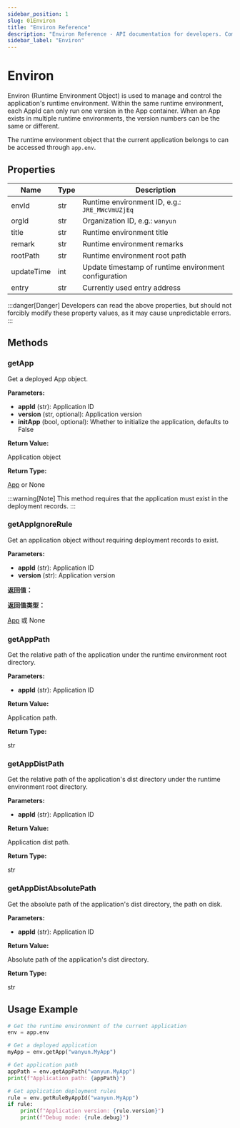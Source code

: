 ```yaml
---
sidebar_position: 1
slug: 01Environ
title: "Environ Reference"
description: "Environ Reference - API documentation for developers. Complete specifications, methods, and examples."
sidebar_label: "Environ"
---
```


# Environ
Environ (Runtime Environment Object) is used to manage and control the application's runtime environment. Within the same runtime environment, each AppId can only run one version in the App container. When an App exists in multiple runtime environments, the version numbers can be the same or different.

The runtime environment object that the current application belongs to can be accessed through `app.env`.

## Properties
| Name | Type | Description |
|------|------|------|
| envId | str | Runtime environment ID, e.g.: `JRE_MWcVmUZjEq` |
| orgId | str | Organization ID, e.g.: `wanyun` |
| title | str | Runtime environment title |
| remark | str | Runtime environment remarks |
| rootPath | str | Runtime environment root path |
| updateTime | int | Update timestamp of runtime environment configuration |
| entry | str | Currently used entry address |

:::danger[Danger]
Developers can read the above properties, but should not forcibly modify these property values, as it may cause unpredictable errors.
:::

## Methods 
### getApp
Get a deployed App object.

**Parameters:**

* **appId** (str): Application ID
* **version** (str, optional): Application version
* **initApp** (bool, optional): Whether to initialize the application, defaults to False

**Return Value:** 

Application object

**Return Type:** 

[App](../applications/App) or None

:::warning[Note]
This method requires that the application must exist in the deployment records.
:::

### getAppIgnoreRule
Get an application object without requiring deployment records to exist.

**Parameters:**

* **appId** (str): Application ID
* **version** (str): Application version

**返回值：** 

**返回值类型：** 

[App](../applications/App) 或 None

### getAppPath
Get the relative path of the application under the runtime environment root directory.

**Parameters:**

* **appId** (str): Application ID

**Return Value:** 

Application path.

**Return Type:** 

str

### getAppDistPath
Get the relative path of the application's dist directory under the runtime environment root directory.

**Parameters:**

* **appId** (str): Application ID

**Return Value:** 

Application dist path.

**Return Type:** 

str

### getAppDistAbsolutePath
Get the absolute path of the application's dist directory, the path on disk.

**Parameters:**

* **appId** (str): Application ID

**Return Value:** 

Absolute path of the application's dist directory.

**Return Type:** 

str

## Usage Example
```python
# Get the runtime environment of the current application
env = app.env

# Get a deployed application
myApp = env.getApp("wanyun.MyApp")

# Get application path
appPath = env.getAppPath("wanyun.MyApp")
print(f"Application path: {appPath}")

# Get application deployment rules
rule = env.getRuleByAppId("wanyun.MyApp")
if rule:
    print(f"Application version: {rule.version}")
    print(f"Debug mode: {rule.debug}")
```
